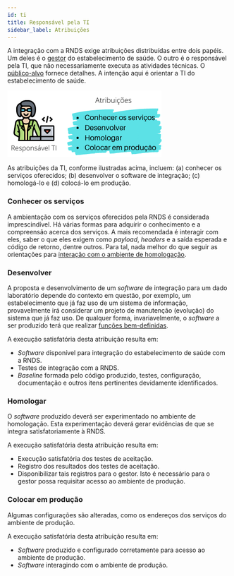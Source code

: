 ```yaml
---
id: ti
title: Responsável pela TI
sidebar_label: Atribuições
---
```


A integração com a RNDS exige atribuições distribuídas entre dois
papéis. Um deles é o [gestor](../gestor/gestor) do estabelecimento de saúde.
O outro é o responsável pela TI, que não necessariamente executa
as atividades técnicas. O [público-alvo](../intro/publico-alvo) fornece detalhes.
A intenção aqui é orientar a TI do estabelecimento de saúde.

![img](../../../static/img/ti.png)

As atribuições da TI, conforme ilustradas acima, incluem:
(a) conhecer os serviços oferecidos; (b) desenvolver o software de integração; (c) homologá-lo e (d) colocá-lo em produção.

### Conhecer os serviços

A ambientação com os serviços oferecidos pela RNDS é considerada imprescindível. Há várias formas para adquirir o conhecimento e
a compreensão acerca dos serviços. A mais recomendada é interagir com eles,
saber o que eles exigem como _payload_, _headers_ e a saída
esperada e código de retorno, dentre outros. Para tal, nada melhor
do que seguir as orientações para [interação com o ambiente de homologação](./conhecer).

### Desenvolver

A proposta e desenvolvimento de um _software_ de integração para um dado laboratório depende do contexto em questão, por exemplo, um estabelecimento que já faz uso de um sistema de informação, provavelmente irá considerar um projeto de manutenção (evolução) do sistema que já faz uso. De qualquer forma, invariavelmente, o _software_ a ser produzido terá que realizar [funções bem-definidas](./si).

A execução satisfatória desta atribuição resulta em:

- _Software_ disponível para integração do estabelecimento de saúde com a RNDS.
- Testes de integração com a RNDS.
- _Baseline_ formada pelo código produzido, testes,
  configuração, documentação e outros itens pertinentes devidamente identificados.

### Homologar

O _software_ produzido deverá ser experimentado no ambiente de homologação. Esta experimentação deverá gerar evidências de que se integra satisfatoriamente à RNDS.

A execução satisfatória desta atribuição resulta em:

- Execução satisfatória dos testes de aceitação.
- Registro dos resultados dos testes de aceitação.
- Disponibilizar tais registros para o gestor. Isto é necessário para o gestor possa requisitar acesso ao ambiente de produção.

### Colocar em produção

Algumas configurações são alteradas, como os
endereços dos serviços do ambiente de produção.

A execução satisfatória desta atribuição resulta em:

- _Software_ produzido e configurado corretamente para acesso ao ambiente de produção.
- _Software_ interagindo com o ambiente de produção.
